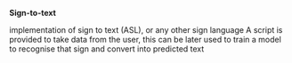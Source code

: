 **Sign-to-text**


implementation of sign to text (ASL), or any other sign language
A script is provided to take data from the user, this can be later used to train a model to recognise that sign and convert into predicted text
